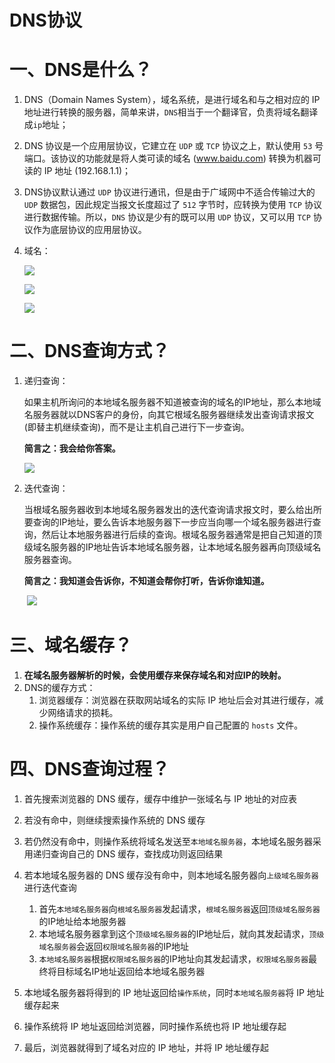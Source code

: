 # DNS协议

# 一、DNS是什么？

1. DNS（Domain Names System），域名系统，是进行域名和与之相对应的 IP 地址进行转换的服务器，简单来讲，`DNS`相当于一个翻译官，负责将域名翻译成`ip`地址；

2. DNS 协议是一个应用层协议，它建立在 `UDP` 或 `TCP` 协议之上，默认使用 `53` 号端口。该协议的功能就是将人类可读的域名 (www.baidu.com) 转换为机器可读的 IP 地址 (192.168.1.1)；

3. DNS协议默认通过 `UDP` 协议进行通讯，但是由于广域网中不适合传输过大的 `UDP` 数据包，因此规定当报文长度超过了 `512` 字节时，应转换为使用 `TCP` 协议进行数据传输。所以，`DNS` 协议是少有的既可以用 `UDP` 协议，又可以用 `TCP` 协议作为底层协议的应用层协议。

4. 域名：

   ![](https://tva1.sinaimg.cn/large/e6c9d24ely1h2euydof1oj20jj09bjrv.jpg)

   ![](https://tva1.sinaimg.cn/large/e6c9d24ely1h2euzgwicyj20sp0a7js6.jpg)

   ![](https://tva1.sinaimg.cn/large/e6c9d24ely1h2ev2npks9j21hi0b2abt.jpg)

# 二、DNS查询方式？

1. 递归查询：

   如果主机所询问的本地域名服务器不知道被查询的域名的IP地址，那么本地域名服务器就以DNS客户的身份，向其它根域名服务器继续发出查询请求报文(即替主机继续查询)，而不是让主机自己进行下一步查询。

   **简言之：我会给你答案。**

   ![](https://tva1.sinaimg.cn/large/e6c9d24ely1h2ev5r4nr6j20hi0f7wf6.jpg)

2. 迭代查询：

   当根域名服务器收到本地域名服务器发出的迭代查询请求报文时，要么给出所要查询的IP地址，要么告诉本地服务器下一步应当向哪一个域名服务器进行查询，然后让本地服务器进行后续的查询。根域名服务器通常是把自己知道的顶级域名服务器的IP地址告诉本地域名服务器，让本地域名服务器再向顶级域名服务器查询。

   **简言之：我知道会告诉你，不知道会帮你打听，告诉你谁知道。**

   ​			![](https://tva1.sinaimg.cn/large/e6c9d24ely1h2ev6zngcrj20i60fwdgn.jpg)

# 三、域名缓存？

1. **在域名服务器解析的时候，会使用缓存来保存域名和对应IP的映射。**
2. DNS的缓存方式：
   1. 浏览器缓存：浏览器在获取网站域名的实际 IP 地址后会对其进行缓存，减少网络请求的损耗。
   2. 操作系统缓存：操作系统的缓存其实是用户自己配置的 `hosts` 文件。



# 四、DNS查询过程？

1. 首先搜索浏览器的 DNS 缓存，缓存中维护一张域名与 IP 地址的对应表
2. 若没有命中，则继续搜索操作系统的 DNS 缓存
3. 若仍然没有命中，则操作系统将域名发送至`本地域名服务器`，本地域名服务器采用递归查询自己的 DNS 缓存，查找成功则返回结果
4. 若本地域名服务器的 DNS 缓存没有命中，则本地域名服务器向`上级域名服务器`进行迭代查询

   1. 首先`本地域名服务器`向`根域名服务器`发起请求，`根域名服务器`返回`顶级域名服务器`的IP地址给本地服务器
   2. 本地域名服务器拿到这个`顶级域名服务器`的IP地址后，就向其发起请求，`顶级域名服务器`会返回`权限域名服务器`的IP地址
   3. `本地域名服务器`根据`权限域名服务器`的IP地址向其发起请求，`权限域名服务器`最终将目标域名IP地址返回给本地域名服务器

5. 本地域名服务器将得到的 IP 地址返回给`操作系统`，同时`本地域名服务器`将 IP 地址缓存起来
6. 操作系统将 IP 地址返回给浏览器，同时操作系统也将 IP 地址缓存起
7. 最后，浏览器就得到了域名对应的 IP 地址，并将 IP 地址缓存起

